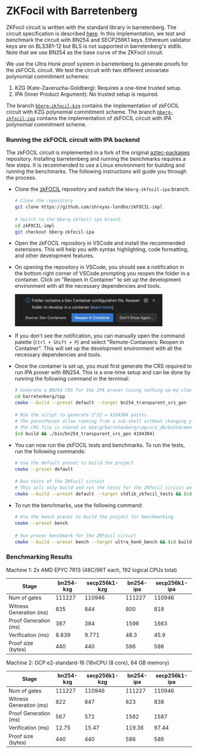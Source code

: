 # ZKFocil with Barretenberg

ZKFocil circuit is written with the standard library in barretenberg. The circuit specification is described [here](https://hackmd.io/qRtuRAD3Q4KeXZr8TxvUng?view#SNARK-Design-for-zkFOCIL). In this implementation, we test and benchmark the circuit with BN254 and SECP256K1 keys. Ethereum validator keys are on BLS381-12 but BLS is not supported in barretenberg's stdlib. Note that we use BN254 as the base curve of the ZKFocil circuit.

We use the Ultra Honk proof system in barretenberg to generate proofs for the zkFOCIL circuit. We test the circuit with two different univariate polynomial commitment schemes:

1. KZG (Kate-Zaverucha-Goldberg): Requires a one-time trusted setup.
2. IPA (Inner Product Argument): No trusted setup is required.

The branch [`bberg-zkfocil-kzg`](https://github.com/shreyas-londhe/zkFOCIL-impl/tree/bberg-zkfocil-kzg) contains the implementation of zkFOCIL circuit with KZG polynomial commitment scheme. The branch [`bberg-zkfocil-ipa`](https://github.com/shreyas-londhe/zkFOCIL-impl/tree/bberg-zkfocil-ipa) contains the implementation of zkFOCIL circuit with IPA polynomial commitment scheme.

### Running the zkFOCIL circuit with IPA backend

The zkFOCIL circuit is implemented in a fork of the original [aztec-packages](https://github.com/AztecProtocol/aztec-packages) repository.
Installing barretenberg and running the benchmarks requires a few steps. It is recommended to use a Linux environment for building and running the benchmarks. The following instructions will guide you through the process.

- Clone the [zkFOCIL](https://github.com/shreyas-londhe/zkFOCIL-impl) repository and switch the `bberg-zkfocil-ipa` branch.

  ```bash
  # Clone the repository
  git clone https://github.com/shreyas-londhe/zkFOCIL-impl

  # Switch to the bberg-zkfocil-ipa branch
  cd zkFOCIL-impl
  git checkout bberg-zkfocil-ipa
  ```

- Open the zkFOCIL repository in VSCode and install the recommended extensions. This will help you with syntax highlighting, code formatting, and other development features.
- On opening the repository in VSCode, you should see a notification in the bottom right corner of VSCode prompting you reopen the folder in a container. Click on "Reopen in Container" to set up the development environment with all the necessary dependencies and tools.

  <img src="./vscode-container-notification.png" width="400" alt="ZKFocil architecture">

- If you don't see the notification, you can manually open the command palette (`Ctrl + Shift + P`) and select "Remote-Containers: Reopen in Container". This will set up the development environment with all the necessary dependencies and tools.
- Once the container is set up, you must first generate the CRS required to run IPA prover with BN254. This is a one-time setup and can be done by running the following command in the terminal:

  ```bash
  # Generate a BN254 CRS for the IPA prover (using nothing-up-my-sleeves principle). First, compile the BN254 transparent SRS generator
  cd barretenberg/cpp
  cmake --build --preset default --target bn254_transparent_srs_gen

  # Run the script to generate 2^22 = 4194304 points.
  # The parentheses allow running from a sub-shell without changing your current directory.
  # The CRS file is stored at bberg/barretenberg/cpp/srs_db/bn254/monomial/transcript00.dat (size 256 MB)
  (cd build && ./bin/bn254_transparent_srs_gen 4194304)
  ```

- You can now run the zkFOCIL tests and benchmarks. To run the tests, run the following commands:

  ```bash
  # Use the default preset to build the project
  cmake --preset default

  # Run tests of the ZKFocil circuit
  # This will only build and run the tests for the ZKFocil circuit and not the whole of barretenberg. Building the whole of barretenberg can take a _very_ long time.
  cmake --build --preset default --target stdlib_zkfocil_tests && (cd build && ./bin/stdlib_zkfocil_tests)
  ```

- To run the benchmarks, use the following command:

  ```bash
  # Use the bench preset to build the project for benchmarking
  cmake --preset bench

  # Run prover benchmark for the ZKFocil circuit
  cmake --build --preset bench --target ultra_honk_bench && (cd build-bench && ./bin/ultra_honk_bench --benchmark_filter=zkfocil)
  ```

### Benchmarking Results

Machine 1: 2x AMD EPYC 7R13 (48C/96T each, 192 logical CPUs total)

| Stage                   | bn254-kzg | secp256k1-kzg | bn254-ipa | secp256k1-ipa |
| ----------------------- | --------- | ------------- | --------- | ------------- |
| Num of gates            | 111227    | 110946        | 111227    | 110946        |
| Witness Generation (ms) | 835       | 844           | 800       | 818           |
| Proof Generation (ms)   | 387       | 384           | 1596      | 1663          |
| Verification (ms)       | 8.839     | 9.771         | 48.3      | 45.9          |
| Proof size (bytes)      | 440       | 440           | 586       | 586           |

Machine 2: GCP e2-standard-16 (16vCPU (8 core), 64 GB memory)

| Stage                   | bn254-kzg | secp256k1-kzg | bn254-ipa | secp256k1-ipa |
| ----------------------- | --------- | ------------- | --------- | ------------- |
| Num of gates            | 111227    | 110946        | 111227    | 110946        |
| Witness Generation (ms) | 822       | 847           | 823       | 838           |
| Proof Generation (ms)   | 567       | 572           | 1582      | 1587          |
| Verification (ms)       | 12.75     | 15.47         | 119.36    | 97.44         |
| Proof size (bytes)      | 440       | 440           | 586       | 586           |
